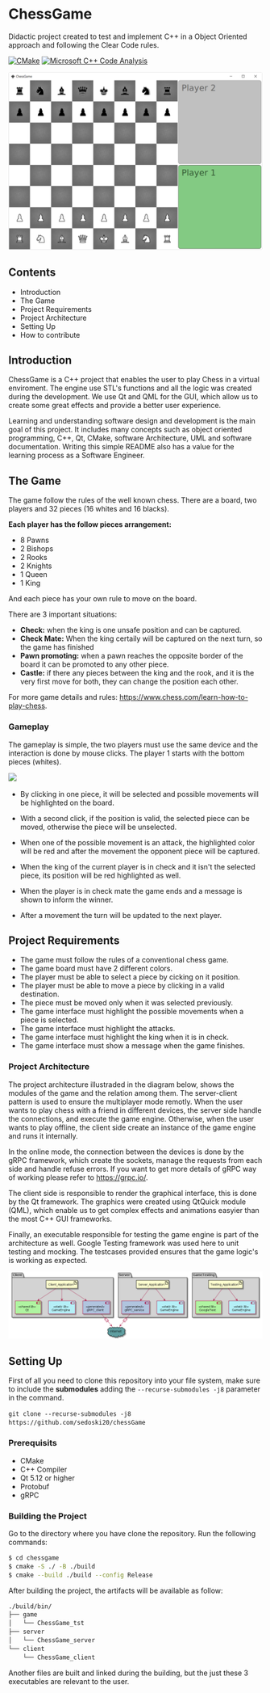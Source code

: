 # ChessGame
Didactic project created to test and implement C++ in a Object Oriented approach and following the Clear Code rules.

[![CMake](https://github.com/sedoski20/chessGame/actions/workflows/build.yml/badge.svg)](https://github.com/sedoski20/chessGame/actions/workflows/build.yml) [![Microsoft C++ Code Analysis](https://github.com/sedoski20/chessGame/actions/workflows/msvc.yml/badge.svg)](https://github.com/sedoski20/chessGame/actions/workflows/msvc.yml)

![](/doc/main.PNG)

## Contents

* Introduction
* The Game
* Project Requirements
* Project Architecture
* Setting Up
* How to contribute
  

## Introduction

ChessGame is a C++ project that enables the user to play Chess in a virtual enviroment.
The engine use STL's functions and all the logic was created during the development. 
We use Qt and QML for the GUI, which allow us to create some great effects and provide a better user experience.

Learning and understanding software design and development is the main goal of this project. It includes many concepts such as object oriented programming, C++, Qt, CMake, software Architecture, UML and software documentation. Writing this simple README also has a value for the learning process as a Software Engineer.

## The Game

The game follow the rules of the well known chess. There are a board, two players and 32 pieces (16 whites and 16 blacks).

**Each player has the follow pieces arrangement:**

* 8 Pawns
* 2 Bishops
* 2 Rooks
* 2 Knights
* 1 Queen 
* 1 King

And each piece has your own rule to move on the board.

There are 3 important situations:

* **Check:** when the king is one unsafe position and can be captured.
* **Check Mate:** When the king certaily will be captured on the next turn, so the game has finished
* **Pawn promoting:** when a pawn reaches the opposite border of the board it can be promoted to any other piece.
* **Castle:** if there any pieces between the king and the rook, and it is the very first move for both, they can change the position each other. 

For more game details and rules: https://www.chess.com/learn-how-to-play-chess.

### Gameplay

The gameplay is simple, the two players must use the same device and the interaction is done by mouse clicks. The player 1 starts with the bottom pieces (whites). 

![](https://i.giphy.com/media/71wW6cZUvQyMdet34g/giphy.gif)

* By clicking in one piece, it will be selected and possible movements will be highlighted on the board. 
  
* With a second click, if the position is valid, the selected piece can be moved,  otherwise the piece will be unselected. 

* When one of the possible movement is an attack, the highlighted color will be red and after the movement the opponent piece will be captured.

* When the king of the current player is in check and it isn't the selected piece, its position will be red highlighted as well.

* When the player is in check mate the game ends and a message is shown to inform the winner.
  
* After a movement the turn will be updated to the next player.

## Project Requirements

* The game must follow the rules of a conventional chess game.
* The game board must have 2 different colors.
* The player must be able to select a piece by cicking on it position.
* The player must be able to move a piece by clicking in a valid destination.
* The piece must be moved only when it was selected previously.
* The game interface must highlight the possible movements when a piece is selected.
* The game interface must highlight the attacks.
* The game interface must highlight the king when it is in check.
* The game interface must show a message when the game finishes.

### Project Architecture

The project architecture illustraded in the diagram below, shows the modules of the game and the relation among them. The server-client pattern is used to ensure the multiplayer mode remotly. When the user wants to play chess with a friend in different devices, the server side handle the connections, and execute the game engine. Otherwise, when the user wants to play offline, the client side create an instance of the game engine and runs it internally.

In the online mode, the connection between the devices is done by the gRPC framework, which create the sockets, manage the requests from each side and handle refuse errors. If you want to get more details of gRPC way of working please refer to https://grpc.io/.

The client side is responsible to render the graphical interface, this is done by the Qt framework. The graphics were created using QtQuick module (QML), which enable us to get complex effects and animations easyier than the most C++ GUI frameworks.

Finally, an executable responsible for testing the game engine is part of the architecture as well. Google Testing framework was used here to unit testing and mocking. The testcases provided ensures that the game logic's is working as expected.

![](/doc/component_diagram.png)

## Setting Up

First of all you need to clone this repository into your file system, make sure to include the **submodules** adding the `--recurse-submodules -j8` parameter in the command.

```git clone --recurse-submodules -j8 https://github.com/sedoski20/chessGame```

### Prerequisits

* CMake 
* C++ Compiler 
* Qt 5.12 or higher 
* Protobuf
* gRPC

### Building the Project

Go to the directory where you have clone the repository. Run the following commands:

```bash
$ cd chessgame
$ cmake -S ./ -B ./build
$ cmake --build ./build --config Release
```

After building the project, the artifacts will be available as follow:

```bash
./build/bin/
├── game
│   └── ChessGame_tst
├── server
│   └── ChessGame_server
└── client
    └── ChessGame_client
```

Another files are built and linked during the building, but the just these 3 executables are relevant to the user.








